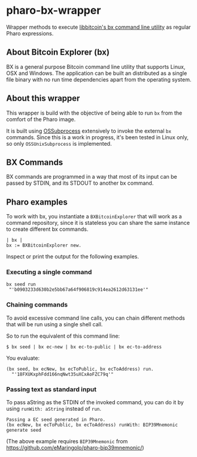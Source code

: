 # pharo-bx-wrapper
Wrapper methods to execute [libbitcoin's bx command line utility](https://github.com/libbitcoin/libbitcoin-explorer/wiki)
as regular Pharo expressions.


## About Bitcoin Explorer (bx)

BX is a general purpose Bitcoin command line utility that supports Linux, OSX and Windows.
The application can be built an distributed as a single file binary with no run time
dependencies apart from the operating system.

## About this wrapper

This wrapper is build with the objective of being able to run `bx` from the comfort of the Pharo image.

It is built using [OSSubprocess](https://github.com/marianopeck/OSSubprocess/) extensively to invoke the external `bx` commands. 
Since this is a work in progress, it's been tested in Linux only, so only `OSSUnixSubprocess` is implemented.

## BX Commands

BX commands are programmed in a way that most of its input can be passed by STDIN, and its STDOUT to another bx command.

## Pharo examples 

To work with bx, you instantiate a `BXBitcoinExplorer` that will work as a command repository, 
since it is stateless you can share the same instance to create different bx commands.

```smalltalk
| bx |
bx := BXBitcoinExplorer new.
```
Inspect or print the output for the following examples.

### Executing a single command

```smalltalk
bx seed run
 "'b0903233d630b2e5bb67a64f906819c914ea2612d63131ee'"
```

### Chaining commands
To avoid excessive command line calls, you can chain different methods that will be run using a single shell call.

So to run the equivalent of this command line:

```
$ bx seed | bx ec-new | bx ec-to-public | bx ec-to-address
```

You evaluate:

```smalltalk
(bx seed, bx ecNew, bx ecToPublic, bx ecToAddress) run.
  "'18FXUKxphFdd166nqNwt35uXCxAoFZC79q'"
```
### Passing text as standard input

To pass aString as the STDIN of the invoked command, you can do it by using `runWith: aString` instead of `run`.

```smalltalk
Passing a EC seed generated in Pharo.
(bx ecNew, bx ecToPublic, bx ecToAddress) runWith: BIP39Mnemonic generate seed
```

(The above example requires `BIP39Mnemonic` from https://github.com/eMaringolo/pharo-bip39mnemonic/)



